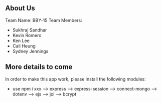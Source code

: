 ## About Us
Team Name: BBY-15
Team Members: 
- Sukhraj Sandhar
- Kevin Romero
- Ken Lee
- Cali Heung
- Sydney Jennings

## More details to come
In order to make this app work, please install the following modules:
- use npm i xxx
--> express
--> express-session
--> connect-mongo
--> dotenv
--> ejs
--> joi
--> bcrypt